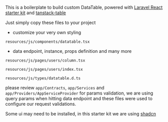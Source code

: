 This is a boilerplate to build custom DataTable, powered with [Laravel React starter kit](https://laravel.com/docs/12.x/starter-kits#react) and [tanstack-table](https://tanstack.com/table/latest)

Just simply copy these files to your project

* customize your very own styling

`resources/js/components/datatable.tsx`

* data endpoint, instance, props definition and many more

`resources/js/pages/users/column.tsx`

`resources/js/pages/users/index.tsx`

`resources/js/types/datatable.d.ts`

please review `app/Contracts`, `app/Services` and `app/Providers/AppServiceProvider` for params validation, we are using query params when hitting data endpoint and these files were used to configure our request validations.

Some ui may need to be installed, in this starter kit we are using [shadcn](https://ui.shadcn.com/docs)
